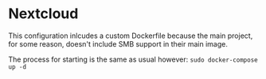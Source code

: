 # Nextcloud

This configuration inlcudes a custom Dockerfile because the main project, for
some reason, doesn't include SMB support in their main image.

The process for starting is the same as usual however:
`sudo docker-compose up -d`
